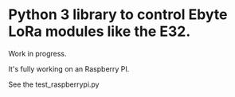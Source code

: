 # Python 3 library to control Ebyte LoRa modules like the E32.

Work in progress.

It's fully working on an Raspberry PI.

See the test_raspberrypi.py
